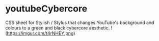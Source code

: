 # youtubeCybercore
CSS sheet for Stylish / Stylus that changes YouTube's background and colours to a green and black cybercore aesthetic.
!(https://imgur.com/t4rNHEY.png)

